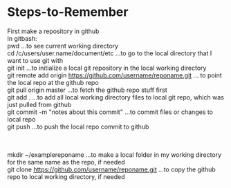 Steps-to-Remember
=================
First make a repository in github<br>
In gitbash:<br>
pwd ...to see current working directory<br>
cd  /c/users/user.name/document/etc ...to go to the local directory that I want to use git with<br>
git init ...to initialize a local git repository in the local working directory<br>
git remote add origin https://github.com/username/reponame.git ... to point the local repo at the github repo<br>
git pull origin master ...to fetch the github repo stuff first<br>
git add . ...to add all local working directory files to local git repo, which was just pulled from github<br>
git commit -m "notes about this commit" ...to commit files or changes to local repo<br>
git push ...to push the local repo commit to github<br><br><br>


mkdir ~/examplereponame ...to make a local folder in my working directory for the same name as the repo, if needed<br>
git clone https://github.com/username/reponame.git ...to copy the github repo to local working directory, if needed<br>

